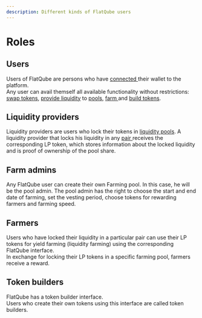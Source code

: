 ```yaml
---
description: Different kinds of FlatQube users
---
```


# Roles

## Users

Users of FlatQube are persons who have [connected ](how-to-connect-a-wallet.md)their wallet to the platform. \
Any user can avail themself all available functionality without restrictions: [swap tokens](../swap/), [provide liquidity](../pairs/interface/pair-page/manage-liquidity.md) to [pools](../pools/), [farm ](../farming/)and [build tokens](../token-builder/).

## Liquidity providers

Liquidity providers are users who lock their tokens in [liquidity pools](../pools/). A liquidity provider that locks his liquidity in any [pair ](../tokens/interface/token-page/pairs.md)receives the corresponding LP token, which stores information about the locked liquidity and is proof of ownership of the pool share.

## Farm admins

Any FlatQube user can create their own Farming pool. In this case, he will be the pool admin. The pool admin has the right to choose the start and end date of farming, set the vesting period, choose tokens for rewarding farmers and farming speed.

## Farmers

Users who have locked their liquidity in a particular pair can use their LP tokens for yield farming (liquidity farming) using the corresponding FlatQube interface. \
In exchange for locking their LP tokens in a specific farming pool, farmers receive a reward.

## Token builders

FlatQube has a token builder interface. \
Users who create their own tokens using this interface are called token builders.
